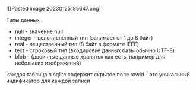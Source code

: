![[Pasted image 20230125185647.png]]


Типы данных :
- null - значение null 
- integer - целочисленный тип (занимает от 1 до 8 байт)
- real - вещественный тип (8 байт в формате IEEE)
- text - строковый тип (вкодировке данных базы обычно UTF-8)
- blob - (двоичные данные хранятся как есть,  например для небольших изображений)

каждая таблица в sqlite содержит скрытое поле rowid - это уникальный индификатор для каждой записи